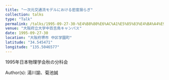 ```yaml
---
title: "一次元交通流モデルにおける密度揺らぎ"
collection: talks
type: "Talk"
permalink: /talks/1995-09-27-30-%E4%B8%80%E6%AC%A1%E5%85%83%E4%BA%A4%E9%80%9A%E6%B5%81%E3%83%A2%E3%83%87%E3%83%AB%E3%81%AB%E3%81%8A%E3%81%91%E3%82%8B%E5%AF%86%E5%BA%A6%E6%8F%BA%E3%82%89%E3%81%8E
venue: "大阪府立大学中百舌鳥キャンパス"
date: 1995-09-27-30
location: "大阪府堺市 中区学園町"
latitude: "34.545471"
longitude: "135.5046577"
---
```


1995年日本物理学会秋の分科会

Author(s): 湯川諭、菊池誠
